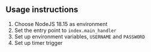 ## Usage instructions

1. Choose NodeJS 18.15 as environment
2. Set the entry point to `index.main_handler`
3. Set up environment variables, `USERNAME` and `PASSWORD`
4. Set up timer trigger